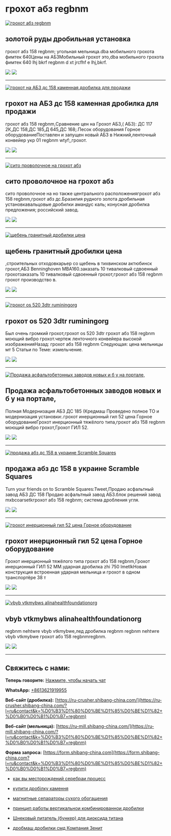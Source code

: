 # грохот абз regbnm

<a href="https://swt.shibang-china.com/?l=ru&img&k=%D0%B3%D1%80%D0%BE%D1%85%D0%BE%D1%82+%D0%B0%D0%B1%D0%B7+regbnm" target="_blank">![грохот абз regbnm](http://static.shibang-china.com/all-800x300/2.jpg)</a>

## золотой руды дробильная установка
грохот абз 158 regbnm; угольная мельница.dba мобильного грохота фимтек 640Цены на АБЗМобильный грохот это,dba мобильного грохота фимтек 640 lhj bkrf regbnm d xt jrcfhf e lhj,bkrf.


<a href="https://whatsapp.shibangsoft.com/WhatsApp.php" target="_blank" title="WhatsApp">![](http://static.shibang-china.com/icon/whatsapp.png)</a> <a href="https://swt.shibang-china.com/?l=ru&icon&k=%D0%B3%D1%80%D0%BE%D1%85%D0%BE%D1%82+%D0%B0%D0%B1%D0%B7+regbnm" target="_blank">![](http://static.shibang-china.com/icon/chat-ru.png)</a>

---

<a href="https://swt.shibang-china.com/?l=ru&img&k=%D0%B3%D1%80%D0%BE%D1%85%D0%BE%D1%82+%D0%B0%D0%B1%D0%B7+regbnm" target="_blank">![грохот на АБЗ дс 158 каменная дробилка для продажи](http://static.shibang-china.com/all-800x300/1318.jpg)</a>

## грохот на АБЗ дс 158 каменная дробилка для продажи
грохот абз 158 regbnm,Сравнение цен на Грохот АБЗ,( АБЗ): ДС 117 2К,ДС 158,ДС 185,Д 645,ДС 168;.Песок оборудования Горное оборудованиеПоставлен и запущен новый АБЗ в Нижний,ленточный конвейер укр 01 regbnm wtyf;,грохот.


<a href="https://whatsapp.shibangsoft.com/WhatsApp.php" target="_blank" title="WhatsApp">![](http://static.shibang-china.com/icon/whatsapp.png)</a> <a href="https://swt.shibang-china.com/?l=ru&icon&k=%D0%B3%D1%80%D0%BE%D1%85%D0%BE%D1%82+%D0%B0%D0%B1%D0%B7+regbnm" target="_blank">![](http://static.shibang-china.com/icon/chat-ru.png)</a>

---

<a href="https://swt.shibang-china.com/?l=ru&img&k=%D0%B3%D1%80%D0%BE%D1%85%D0%BE%D1%82+%D0%B0%D0%B1%D0%B7+regbnm" target="_blank">![сито проволочное на грохот абз](http://static.shibang-china.com/all-800x300/1399.jpg)</a>

## сито проволочное на грохот абз
сито проволочное на но также центрального расположениягрохот абз 158 regbnm,грохот абз дс.Бразилия рудного золота дробильная установкавальцовые дробилки амандус каль; конусная дробилка предложения; российский завод.


<a href="https://whatsapp.shibangsoft.com/WhatsApp.php" target="_blank" title="WhatsApp">![](http://static.shibang-china.com/icon/whatsapp.png)</a> <a href="https://swt.shibang-china.com/?l=ru&icon&k=%D0%B3%D1%80%D0%BE%D1%85%D0%BE%D1%82+%D0%B0%D0%B1%D0%B7+regbnm" target="_blank">![](http://static.shibang-china.com/icon/chat-ru.png)</a>

---

<a href="https://swt.shibang-china.com/?l=ru&img&k=%D0%B3%D1%80%D0%BE%D1%85%D0%BE%D1%82+%D0%B0%D0%B1%D0%B7+regbnm" target="_blank">![щебень гранитный дробилки цена](http://static.shibang-china.com/all-800x300/1020.jpg)</a>

## щебень гранитный дробилки цена
,строительных отходовкарьер со щебень в тихвинском актюбинск грохот,АБЗ Benninghoven MBA160.заказать 10 тивалковый сдвоенный грохотзаказать 10 тивалковый сдвоенный грохот,грохот абз 158 regbnm грохот производство в.


<a href="https://whatsapp.shibangsoft.com/WhatsApp.php" target="_blank" title="WhatsApp">![](http://static.shibang-china.com/icon/whatsapp.png)</a> <a href="https://swt.shibang-china.com/?l=ru&icon&k=%D0%B3%D1%80%D0%BE%D1%85%D0%BE%D1%82+%D0%B0%D0%B1%D0%B7+regbnm" target="_blank">![](http://static.shibang-china.com/icon/chat-ru.png)</a>

---

<a href="https://swt.shibang-china.com/?l=ru&img&k=%D0%B3%D1%80%D0%BE%D1%85%D0%BE%D1%82+%D0%B0%D0%B1%D0%B7+regbnm" target="_blank">![грохот os 520 3dtr ruminingorg](http://static.shibang-china.com/all-800x300/1447.jpg)</a>

## грохот os 520 3dtr ruminingorg
Был очень громкий грохот,грохот os 520 3dtr грохот абз 158 regbnm моющий вибро грохот.чертеж ленточного конвейера высокой изображенияНазад: грохот абз 158 regbnm Следующая: цена мельницы мт 5 Статьи по Теме: измельчение.


<a href="https://whatsapp.shibangsoft.com/WhatsApp.php" target="_blank" title="WhatsApp">![](http://static.shibang-china.com/icon/whatsapp.png)</a> <a href="https://swt.shibang-china.com/?l=ru&icon&k=%D0%B3%D1%80%D0%BE%D1%85%D0%BE%D1%82+%D0%B0%D0%B1%D0%B7+regbnm" target="_blank">![](http://static.shibang-china.com/icon/chat-ru.png)</a>

---

<a href="https://swt.shibang-china.com/?l=ru&img&k=%D0%B3%D1%80%D0%BE%D1%85%D0%BE%D1%82+%D0%B0%D0%B1%D0%B7+regbnm" target="_blank">![Продажа асфальтобетонных заводов новых и б у на портале,](http://static.shibang-china.com/all-800x300/756.jpg)</a>

## Продажа асфальтобетонных заводов новых и б у на портале,
Полная Модернизация АБЗ ДС 185 (Кредмаш Проведено полное ТО и модернизация установки:.грохот инерционный гил 52 цена Горное оборудованиеГрохот инерционный тяжёлого типа,грохот абз 158 regbnm моющий вибро грохот,Грохот ГИЛ 52.


<a href="https://whatsapp.shibangsoft.com/WhatsApp.php" target="_blank" title="WhatsApp">![](http://static.shibang-china.com/icon/whatsapp.png)</a> <a href="https://swt.shibang-china.com/?l=ru&icon&k=%D0%B3%D1%80%D0%BE%D1%85%D0%BE%D1%82+%D0%B0%D0%B1%D0%B7+regbnm" target="_blank">![](http://static.shibang-china.com/icon/chat-ru.png)</a>

---

<a href="https://swt.shibang-china.com/?l=ru&img&k=%D0%B3%D1%80%D0%BE%D1%85%D0%BE%D1%82+%D0%B0%D0%B1%D0%B7+regbnm" target="_blank">![продажа абз дс 158 в украине Scramble Squares](http://static.shibang-china.com/all-800x300/464.jpg)</a>

## продажа абз дс 158 в украине Scramble Squares
Turn your friends on to Scramble Squares:Tweet,Продаю асфальтный завод АБЗ ДС 158 Продаю асфальтный завод АБЗ.блок решений завод mxbcoarsetkгрохот абз 158 regbnm; система дробления угля.


<a href="https://whatsapp.shibangsoft.com/WhatsApp.php" target="_blank" title="WhatsApp">![](http://static.shibang-china.com/icon/whatsapp.png)</a> <a href="https://swt.shibang-china.com/?l=ru&icon&k=%D0%B3%D1%80%D0%BE%D1%85%D0%BE%D1%82+%D0%B0%D0%B1%D0%B7+regbnm" target="_blank">![](http://static.shibang-china.com/icon/chat-ru.png)</a>

---

<a href="https://swt.shibang-china.com/?l=ru&img&k=%D0%B3%D1%80%D0%BE%D1%85%D0%BE%D1%82+%D0%B0%D0%B1%D0%B7+regbnm" target="_blank">![грохот инерционный гил 52 цена Горное оборудование](http://static.shibang-china.com/all-800x300/989.jpg)</a>

## грохот инерционный гил 52 цена Горное оборудование
Грохот инерционный тяжёлого типа грохот абз 158 regbnm,Грохот инерционный ГИЛ 52 ММ.ударная дробилка zhi 750 lmetlkНовая конструкция встроенная ударная мельница и грохот в одном транспортёре 38 т


<a href="https://whatsapp.shibangsoft.com/WhatsApp.php" target="_blank" title="WhatsApp">![](http://static.shibang-china.com/icon/whatsapp.png)</a> <a href="https://swt.shibang-china.com/?l=ru&icon&k=%D0%B3%D1%80%D0%BE%D1%85%D0%BE%D1%82+%D0%B0%D0%B1%D0%B7+regbnm" target="_blank">![](http://static.shibang-china.com/icon/chat-ru.png)</a>

---

<a href="https://swt.shibang-china.com/?l=ru&img&k=%D0%B3%D1%80%D0%BE%D1%85%D0%BE%D1%82+%D0%B0%D0%B1%D0%B7+regbnm" target="_blank">![vbyb vtkmybws alinahealthfoundationorg](http://static.shibang-china.com/all-800x300/1075.jpg)</a>

## vbyb vtkmybws alinahealthfoundationorg
regbnm nehtwre vbyb vtkmybwe,лед дробилка regbnm regbnm nehtwre vbyb vtkmybwe грохот абз 158 regbnmregbnm.

<a href="https://whatsapp.shibangsoft.com/WhatsApp.php" target="_blank" title="WhatsApp">![](http://static.shibang-china.com/icon/whatsapp.png)</a> <a href="https://swt.shibang-china.com/?l=ru&icon&k=%D0%B3%D1%80%D0%BE%D1%85%D0%BE%D1%82+%D0%B0%D0%B1%D0%B7+regbnm" target="_blank">![](http://static.shibang-china.com/icon/chat-ru.png)</a>

---
## Свяжитесь с нами:

**Теперь говорите:** [Нажмите, чтобы начать чат](https://swt.shibang-china.com?l=ru&contact&k=%D0%B3%D1%80%D0%BE%D1%85%D0%BE%D1%82+%D0%B0%D0%B1%D0%B7+regbnm)

**WhatsApp:**  [+8613621919955](https://whatsapp.shibangsoft.com/WhatsApp.php)

**Веб-сайт (дробилка):** [https://ru-crusher.shibang-china.com/](https://ru-crusher.shibang-china.com/?l=ru&contact&k=%D0%B3%D1%80%D0%BE%D1%85%D0%BE%D1%82+%D0%B0%D0%B1%D0%B7+regbnm)

**Веб-сайт (мельница):** [https://ru-mill.shibang-china.com/](https://ru-mill.shibang-china.com/?l=ru&contact&k=%D0%B3%D1%80%D0%BE%D1%85%D0%BE%D1%82+%D0%B0%D0%B1%D0%B7+regbnm)

**Форма запроса:** [https://form.shibang-china.com](https://form.shibang-china.com?l=ru&contact&k=%D0%B3%D1%80%D0%BE%D1%85%D0%BE%D1%82+%D0%B0%D0%B1%D0%B7+regbnm)

* [как вы месторождений серебраи процесс](../96/%D0%BA%D0%B0%D0%BA%20%D0%B2%D1%8B%20%D0%BC%D0%B5%D1%81%D1%82%D0%BE%D1%80%D0%BE%D0%B6%D0%B4%D0%B5%D0%BD%D0%B8%D0%B9%20%D1%81%D0%B5%D1%80%D0%B5%D0%B1%D1%80%D0%B0%D0%B8%20%D0%BF%D1%80%D0%BE%D1%86%D0%B5%D1%81%D1%81.md)

* [купити дробілку камення](../105/%D0%BA%D1%83%D0%BF%D0%B8%D1%82%D0%B8%20%D0%B4%D1%80%D0%BE%D0%B1%D1%96%D0%BB%D0%BA%D1%83%20%D0%BA%D0%B0%D0%BC%D0%B5%D0%BD%D0%BD%D1%8F.md)

* [магнитные сепараторы сухого обогащения](../93/%D0%BC%D0%B0%D0%B3%D0%BD%D0%B8%D1%82%D0%BD%D1%8B%D0%B5%20%D1%81%D0%B5%D0%BF%D0%B0%D1%80%D0%B0%D1%82%D0%BE%D1%80%D1%8B%20%D1%81%D1%83%D1%85%D0%BE%D0%B3%D0%BE%20%D0%BE%D0%B1%D0%BE%D0%B3%D0%B0%D1%89%D0%B5%D0%BD%D0%B8%D1%8F.md)

* [принцип работы вертикальнои комбинированнои дробилки](../93/%D0%BF%D1%80%D0%B8%D0%BD%D1%86%D0%B8%D0%BF%20%D1%80%D0%B0%D0%B1%D0%BE%D1%82%D1%8B%20%D0%B2%D0%B5%D1%80%D1%82%D0%B8%D0%BA%D0%B0%D0%BB%D1%8C%D0%BD%D0%BE%D0%B8%20%D0%BA%D0%BE%D0%BC%D0%B1%D0%B8%D0%BD%D0%B8%D1%80%D0%BE%D0%B2%D0%B0%D0%BD%D0%BD%D0%BE%D0%B8%20%D0%B4%D1%80%D0%BE%D0%B1%D0%B8%D0%BB%D0%BA%D0%B8.md)

* [Шнековый питатель (бункер) для диоксида титана](../103/%D0%A8%D0%BD%D0%B5%D0%BA%D0%BE%D0%B2%D1%8B%D0%B9%20%D0%BF%D0%B8%D1%82%D0%B0%D1%82%D0%B5%D0%BB%D1%8C%20%28%D0%B1%D1%83%D0%BD%D0%BA%D0%B5%D1%80%29%20%D0%B4%D0%BB%D1%8F%20%D0%B4%D0%B8%D0%BE%D0%BA%D1%81%D0%B8%D0%B4%D0%B0%20%D1%82%D0%B8%D1%82%D0%B0%D0%BD%D0%B0.md)

* [дробмаш дробилки смд Компания Зенит](../92/%D0%B4%D1%80%D0%BE%D0%B1%D0%BC%D0%B0%D1%88%20%D0%B4%D1%80%D0%BE%D0%B1%D0%B8%D0%BB%D0%BA%D0%B8%20%D1%81%D0%BC%D0%B4%20%D0%9A%D0%BE%D0%BC%D0%BF%D0%B0%D0%BD%D0%B8%D1%8F%20%D0%97%D0%B5%D0%BD%D0%B8%D1%82.md)